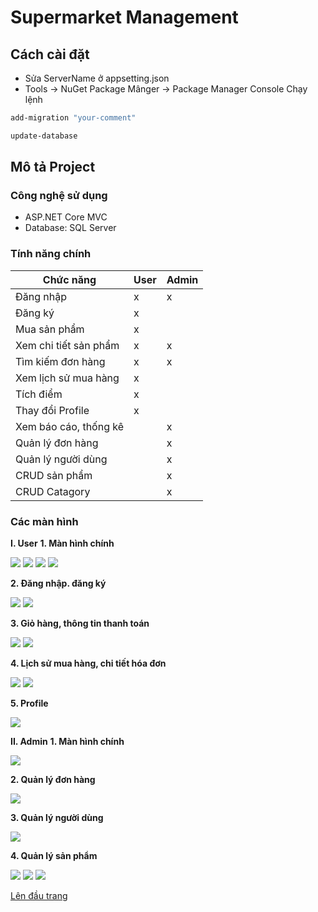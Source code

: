 # Supermarket Management
<a name="top"><a>

## Cách cài đặt
- Sửa ServerName ở appsetting.json
- Tools -> NuGet Package Mânger -> Package Manager Console
Chạy lệnh 
```bash
add-migration "your-comment"
```

```bash
update-database
```

## Mô tả Project <a name="project"></a>

### Công nghệ sử dụng <a name="use"></a>

- ASP.NET Core MVC
- Database: SQL Server

### Tính năng chính <a name="main-feature"></a>


| Chức năng             |    User     |   Admin     |
|-----------------------|-------------|-------------|
| Đăng nhập             |      x      |      x      |
| Đăng ký               |      x      |             |
| Mua sản phẩm          |      x      |             |
| Xem chi tiết sản phẩm |      x      |      x      |             
| Tìm kiếm đơn hàng     |      x      |      x      |
| Xem lịch sử mua hàng  |      x      |             |
| Tích điểm             |      x      |             |
| Thay đổi Profile      |      x      |             |
| Xem báo cáo, thống kê |             |      x      |
| Quản lý đơn hàng      |             |      x      |
| Quản lý người dùng    |             |      x      |
| CRUD sản phẩm         |             |      x      |
| CRUD Catagory         |             |      x      |

### Các màn hình

**I. User**
  **1. Màn hình chính**

  <img src="https://raw.githubusercontent.com/pthanhphong1502/Image/main/Supermarket/Main1.PNG" />
  <img src="https://raw.githubusercontent.com/pthanhphong1502/Image/main/Supermarket/Main2.PNG" />
  <img src="https://raw.githubusercontent.com/pthanhphong1502/Image/main/Supermarket/Main3.PNG" />
  <img src="https://raw.githubusercontent.com/pthanhphong1502/Image/main/Supermarket/All_Product.PNG"/>

  **2. Đăng nhập. đăng ký**
  
  <img src="https://raw.githubusercontent.com/pthanhphong1502/Image/main/Supermarket/Login.PNG"/>
  <img src="https://raw.githubusercontent.com/pthanhphong1502/Image/main/Supermarket/Register.PNG"/>

  **3. Giỏ hàng, thông tin thanh toán**

  <img src="https://raw.githubusercontent.com/pthanhphong1502/Image/main/Supermarket/Cart.PNG"/>
  <img src="https://raw.githubusercontent.com/pthanhphong1502/Image/main/Supermarket/Thong_tin_thanh_toan.PNG"/>

  **4. Lịch sử mua hàng, chi tiết hóa đơn**

  <img src="https://raw.githubusercontent.com/pthanhphong1502/Image/main/Supermarket/Lich_su_mua_hang.PNG"/>
  <img src="https://raw.githubusercontent.com/pthanhphong1502/Image/main/Supermarket/Chi_tiet_hoa_don.PNG"/>

  **5. Profile**

  <img src="https://raw.githubusercontent.com/pthanhphong1502/Image/main/Supermarket/Profile.PNG"/>

**II. Admin**
  **1. Màn hình chính**

 <img src="https://raw.githubusercontent.com/pthanhphong1502/Image/main/Supermarket/Main_Admin.PNG"/>

  **2. Quản lý đơn hàng**

<img src="https://raw.githubusercontent.com/pthanhphong1502/Image/main/Supermarket/Quan_li_don_hang.PNG"/>

  **3. Quản lý người dùng**

<img src="https://raw.githubusercontent.com/pthanhphong1502/Image/main/Supermarket/Quan_li_User.PNG"/>

  **4. Quản lý sản phẩm**

<img src="https://raw.githubusercontent.com/pthanhphong1502/Image/main/Supermarket/Quan_li_san_pham.PNG"/>
<img src="https://raw.githubusercontent.com/pthanhphong1502/Image/main/Supermarket/Add_Product.PNG"/>
<img src="https://raw.githubusercontent.com/pthanhphong1502/Image/main/Supermarket/Update_Product.PNG"/>

<a href="#top">Lên đầu trang</a>









